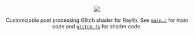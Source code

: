 <p align="center"><img src="https://github.com/Apfelstrudel-Technologien/rlPPGlitch/assets/94743980/a3525a09-0ce1-4a88-a916-0d2c7e64e5f3"></p>

<p align="center">Customizable post processing Glitch shader for Raylib. See <a href="https://github.com/Apfelstrudel-Technologien/rlPPGlitch/blob/main/main.c"><code>main.c</code></a> for main code and <a href="https://github.com/Apfelstrudel-Technologien/rlPPGlitch/blob/main/glitch.fs"><code>glitch.fs</code></a> for shader code.</p>
